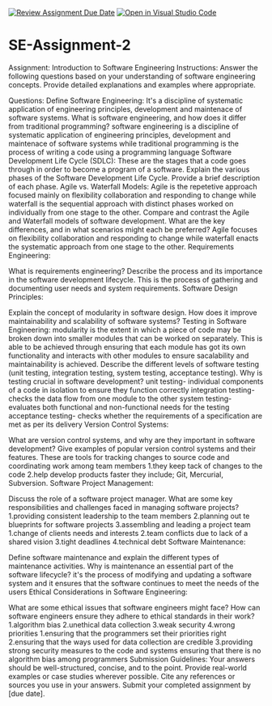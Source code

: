 [![Review Assignment Due Date](https://classroom.github.com/assets/deadline-readme-button-22041afd0340ce965d47ae6ef1cefeee28c7c493a6346c4f15d667ab976d596c.svg)](https://classroom.github.com/a/-ucQIGTc)
[![Open in Visual Studio Code](https://classroom.github.com/assets/open-in-vscode-2e0aaae1b6195c2367325f4f02e2d04e9abb55f0b24a779b69b11b9e10269abc.svg)](https://classroom.github.com/online_ide?assignment_repo_id=15332826&assignment_repo_type=AssignmentRepo)
# SE-Assignment-2
Assignment: Introduction to Software Engineering
Instructions:
Answer the following questions based on your understanding of software engineering concepts. Provide detailed explanations and examples where appropriate.

Questions:
Define Software Engineering:
It's a discipline of systematic application of engineering principles, development and maintenace of software systems.
What is software engineering, and how does it differ from traditional programming?
software engineering is a discipline of systematic application of engineering principles, development and maintenace of software systems while traditional programming is the process of writing a code using a programming language
Software Development Life Cycle (SDLC):
These are the stages that a code goes through in order to become a program of a software.
Explain the various phases of the Software Development Life Cycle. Provide a brief description of each phase.
Agile vs. Waterfall Models:
Agile is the repetetive approach focused mainly on flexibility collaboration and responding to change while waterfall is the sequential approach with distinct phases worked on individually from one stage to the other.
Compare and contrast the Agile and Waterfall models of software development. What are the key differences, and in what scenarios might each be preferred?
Agile focuses on flexibility collaboration and responding to change while waterfall enacts the systematic approach from one stage to the other.
Requirements Engineering:

What is requirements engineering? Describe the process and its importance in the software development lifecycle.
This is the process of gathering and documenting user needs and system requirements.
Software Design Principles:

Explain the concept of modularity in software design. How does it improve maintainability and scalability of software systems?
Testing in Software Engineering:
modularity is the extent in which a piece of code may be broken down into smaller modules that can be worked on separately. This is able to be achieved through ensuring that each module has got its own functionality and interacts with other modules to ensure sacalability and maintainability is achieved. 
Describe the different levels of software testing (unit testing, integration testing, system testing, acceptance testing). Why is testing crucial in software development?
unit testing- individual components of a code in isolation to ensure they function correctly
integration testing- checks the data flow from one module to the other
system testing- evaluates both functional and non-functional needs for the testing
acceptance testing- checks whether the requirements of a specification are met as per its delivery
Version Control Systems:

What are version control systems, and why are they important in software development? Give examples of popular version control systems and their features.
These are tools for tracking changes to source code and coordinating work among team members
1.they keep tack of changes to the code
2.help develop products faster
they include; Git, Mercurial, Subversion.
Software Project Management:

Discuss the role of a software project manager. What are some key responsibilities and challenges faced in managing software projects?
1.providing consistent  leadership to the team members
2.planning out te blueprints for software projects
3.assembling and leading a project team
 1.change of clients needs and interests
 2.team conflicts due to lack of a shared vision
 3.tight deadlines
 4.technical debt
Software Maintenance:

Define software maintenance and explain the different types of maintenance activities. Why is maintenance an essential part of the software lifecycle?
it's the process of modifying and updating a software system and it ensures that the software continues to meet the needs of the users
Ethical Considerations in Software Engineering:

What are some ethical issues that software engineers might face? How can software engineers ensure they adhere to ethical standards in their work?
1.algorithm bias
2.unethical data collection
3.weak security
4.wrong priorities
1.ensuring that the programmers set their priorities right
2.ensuring that the ways used for data collection are credible
3.providing strong security measures to the code and systems
ensuring that there is no algorithm bias among programmers
Submission Guidelines:
Your answers should be well-structured, concise, and to the point.
Provide real-world examples or case studies wherever possible.
Cite any references or sources you use in your answers.
Submit your completed assignment by [due date].
